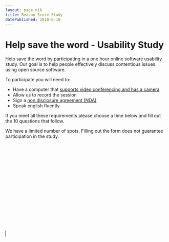 ```yaml
---
layout: page.njk
title: Reason Score Study
datePublished: 2018-6-10
---
```

<div>
    <div class="content" style="min-height:600px">
        <h1>Help save the word - Usability Study</h1>
        <p>
            Help save the word by participating in a one hour online software usability study. Our goal is to help people
            effectively discuss contentious issues using open source software.
        </p>
        <p>
            To participate you will need to:
        </p>
        <ul>
            <li>Have a computer that
                <a href="https://support.zoom.us/hc/en-us/articles/115002262083-How-Do-I-Test-Prior-to-Joining-a-Meeting-" target="_blank">
                    supports video conferencing and has a camera
                </a>
            </li>
            <li>Allow us to record the session</li>
            <li>Sign a
                <a href="/study/nda" target="_blank">
                    non disclosure agreement (NDA)
                </a>
            </li>
            <li>Speak english fluently</li>
        </ul>
        <p>If you meet all these requirements please choose a time below and fill out the 10 questions that follow.</p>
        <p>We have a limited number of spots. Filling out the form does not guarantee participation in the study.</p>
    </div>
    <amp-iframe width="600" height="600" frameborder="0" scrolling="no"
        sandbox="allow-scripts allow-same-origin"
        layout="responsive"
        src="https://calendly.com/reasonscore/meeting"
        style="border: solid 1px #666a73;height: 1100px;">
    </amp-iframe>
</div>
